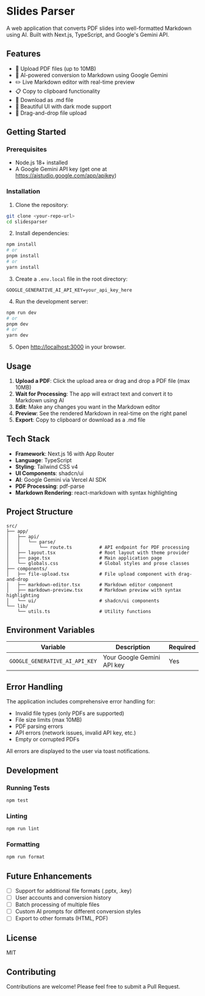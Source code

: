 # Slides Parser

A web application that converts PDF slides into well-formatted Markdown using AI. Built with Next.js, TypeScript, and Google's Gemini API.

## Features

- 📄 Upload PDF files (up to 10MB)
- 🤖 AI-powered conversion to Markdown using Google Gemini
- ✏️ Live Markdown editor with real-time preview
- 📋 Copy to clipboard functionality
- 💾 Download as .md file
- 🎨 Beautiful UI with dark mode support
- 🔄 Drag-and-drop file upload

## Getting Started

### Prerequisites

- Node.js 18+ installed
- A Google Gemini API key (get one at https://aistudio.google.com/app/apikey)

### Installation

1. Clone the repository:

```bash
git clone <your-repo-url>
cd slidesparser
```

2. Install dependencies:

```bash
npm install
# or
pnpm install
# or
yarn install
```

3. Create a `.env.local` file in the root directory:

```env
GOOGLE_GENERATIVE_AI_API_KEY=your_api_key_here
```

4. Run the development server:

```bash
npm run dev
# or
pnpm dev
# or
yarn dev
```

5. Open [http://localhost:3000](http://localhost:3000) in your browser.

## Usage

1. **Upload a PDF**: Click the upload area or drag and drop a PDF file (max 10MB)
2. **Wait for Processing**: The app will extract text and convert it to Markdown using AI
3. **Edit**: Make any changes you want in the Markdown editor
4. **Preview**: See the rendered Markdown in real-time on the right panel
5. **Export**: Copy to clipboard or download as a .md file

## Tech Stack

- **Framework**: Next.js 16 with App Router
- **Language**: TypeScript
- **Styling**: Tailwind CSS v4
- **UI Components**: shadcn/ui
- **AI**: Google Gemini via Vercel AI SDK
- **PDF Processing**: pdf-parse
- **Markdown Rendering**: react-markdown with syntax highlighting

## Project Structure

```
src/
├── app/
│   ├── api/
│   │   └── parse/
│   │       └── route.ts          # API endpoint for PDF processing
│   ├── layout.tsx                # Root layout with theme provider
│   ├── page.tsx                  # Main application page
│   └── globals.css               # Global styles and prose classes
├── components/
│   ├── file-upload.tsx           # File upload component with drag-and-drop
│   ├── markdown-editor.tsx       # Markdown editor component
│   ├── markdown-preview.tsx      # Markdown preview with syntax highlighting
│   └── ui/                       # shadcn/ui components
└── lib/
    └── utils.ts                  # Utility functions
```

## Environment Variables

| Variable                       | Description                | Required |
| ------------------------------ | -------------------------- | -------- |
| `GOOGLE_GENERATIVE_AI_API_KEY` | Your Google Gemini API key | Yes      |

## Error Handling

The application includes comprehensive error handling for:

- Invalid file types (only PDFs are supported)
- File size limits (max 10MB)
- PDF parsing errors
- API errors (network issues, invalid API key, etc.)
- Empty or corrupted PDFs

All errors are displayed to the user via toast notifications.

## Development

### Running Tests

```bash
npm test
```

### Linting

```bash
npm run lint
```

### Formatting

```bash
npm run format
```

## Future Enhancements

- [ ] Support for additional file formats (.pptx, .key)
- [ ] User accounts and conversion history
- [ ] Batch processing of multiple files
- [ ] Custom AI prompts for different conversion styles
- [ ] Export to other formats (HTML, PDF)

## License

MIT

## Contributing

Contributions are welcome! Please feel free to submit a Pull Request.